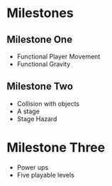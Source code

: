 # Milestones
## Milestone One
- Functional Player Movement
- Functional Gravity
## Milestone Two
- Collision with objects
- A stage
- Stage Hazard
# Milestone Three
- Power ups
- Five playable levels
